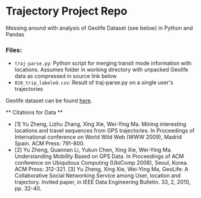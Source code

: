 # Trajectory Project Repo
Messing around with analysis of Geolife Dataset (see below) in Python and Pandas

### Files:
- `traj-parse.py`: Python script for merging transit mode information with locations. Assumes folder in working directory with unpacked Geolife data as compressed in source link below
- `010_trip_labeled.csv`: Result of traj-parse.py on a single user's trajectories

Geolife dataset can be found [here](https://www.microsoft.com/en-us/download/details.aspx?id=52367).

** Citations for Data **  
- [1] Yu Zheng, Lizhu Zhang, Xing Xie, Wei-Ying Ma. Mining interesting locations and travel sequences from GPS trajectories. In Proceedings of International conference on World Wild Web (WWW 2009), Madrid Spain. ACM Press: 791-800.
- [2] Yu Zheng, Quannan Li, Yukun Chen, Xing Xie, Wei-Ying Ma. Understanding Mobility Based on GPS Data. In Proceedings of ACM conference on Ubiquitous Computing (UbiComp 2008), Seoul, Korea. ACM Press: 312-321. [3] Yu Zheng, Xing Xie, Wei-Ying Ma, GeoLife: A Collaborative Social Networking Service among User, location and trajectory. Invited paper, in IEEE Data Engineering Bulletin. 33, 2, 2010, pp. 32-40.
